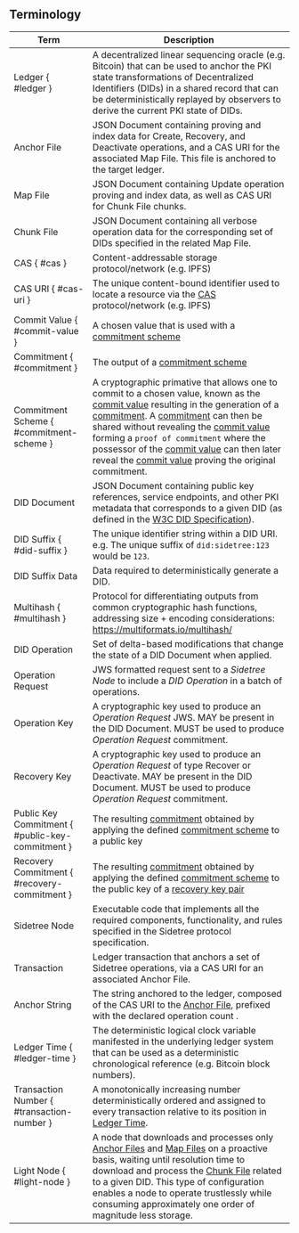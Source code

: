 ## Terminology

| Term                  | Description                                                                    |
|-----------------------|--------------------------------------------------------------------------------|
| Ledger { #ledger }  | A decentralized linear sequencing oracle (e.g. Bitcoin) that can be used to anchor the PKI state transformations of Decentralized Identifiers (DIDs) in a shared record that can be deterministically replayed by observers to derive the current PKI state of DIDs. |
| Anchor File  | JSON Document containing proving and index data for Create, Recovery, and Deactivate operations, and a CAS URI for the associated Map File. This file is anchored to the target ledger. |
| Map File  | JSON Document containing Update operation proving and index data, as well as CAS URI for Chunk File chunks.                   |
| Chunk File  | JSON Document containing all verbose operation data for the corresponding set of DIDs specified in the related Map File.                   |
| CAS { #cas }    | Content-addressable storage protocol/network (e.g. IPFS)                       |
| CAS URI { #cas-uri }               | The unique content-bound identifier used to locate a resource via the [CAS](#cas) protocol/network (e.g. IPFS)                       |
| Commit Value { #commit-value }         | A chosen value that is used with a [commitment scheme](#commitment-scheme)                                 |
| Commitment { #commitment }           | The output of a [commitment scheme](#commitment-scheme)                                              |
| Commitment Scheme { #commitment-scheme }     | A cryptographic primative that allows one to commit to a chosen value, known as the [commit value](#commit-value) resulting in the generation of a [commitment](#commitment). A [commitment](#commitment) can then be shared without revealing the [commit value](#commit-value) forming a `proof of commitment` where the possessor of the [commit value](#commit-value) can then later reveal the [commit value](#commit-value) proving the original commitment.
| DID Document          | JSON Document containing public key references, service endpoints, and other PKI metadata that corresponds to a given DID (as defined in the [W3C DID Specification](https://w3c.github.io/did-core/)). |
| DID Suffix { #did-suffix }  | The unique identifier string within a DID URI. e.g. The unique suffix of `did:sidetree:123` would be `123`. |
| DID Suffix Data       | Data required to deterministically generate a DID.                             |
| Multihash  { #multihash }            | Protocol for differentiating outputs from common cryptographic hash functions, addressing size + encoding considerations: https://multiformats.io/multihash/ |
| DID Operation         | Set of delta-based modifications that change the state of a DID Document when applied.                                               |
| Operation Request     | JWS formatted request sent to a _Sidetree Node_ to include a _DID Operation_ in a batch of operations.     |
| Operation Key     | A cryptographic key used to produce an _Operation Request_ JWS. MAY be present in the DID Document. MUST be used to produce _Operation Request_ commitment.     |
| Recovery Key          | A cryptographic key used to produce an _Operation Request_ of type Recover or Deactivate. MAY be present in the DID Document. MUST be used to produce _Operation Request_ commitment.         |
| Public Key Commitment { #public-key-commitment } | The resulting [commitment](#commitment) obtained by applying the defined [commitment scheme](#operation-commitment-scheme) to a public key |
| Recovery Commitment { #recovery-commitment }   | The resulting [commitment](#commitment) obtained by applying the defined [commitment scheme](#recovery-commitment-scheme) to the public key of a [recovery key pair](#recovery-key-pair)          |
| Sidetree Node         | Executable code that implements all the required components, functionality, and rules specified in the Sidetree protocol specification.                            |
| Transaction           | Ledger transaction that anchors a set of Sidetree operations, via a CAS URI for an associated Anchor File.          |
| Anchor String  | The string anchored to the ledger, composed of the CAS URI to the [Anchor File](#anchor-file), prefixed with the declared operation count .                                               |
| Ledger Time { #ledger-time }          | The deterministic logical clock variable manifested in the underlying ledger system that can be used as a deterministic chronological reference (e.g. Bitcoin block numbers).         |
| Transaction Number  { #transaction-number }        | A monotonically increasing number deterministically ordered and assigned to every transaction relative to its position in [Ledger Time](#ledger-time).          |
| Light Node  { #light-node }        | A node that downloads and processes only [Anchor Files](#anchor-file) and [Map Files](#map-file) on a proactive basis, waiting until resolution time to download and process the [Chunk File](#chunk-files) related to a given DID. This type of configuration enables a node to operate trustlessly while consuming approximately one order of magnitude less storage.  |
